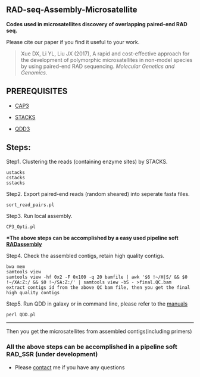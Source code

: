 RAD-seq-Assembly-Microsatellite
---
<strong>Codes used in microsatellites discovery of overlapping paired-end RAD seq.</strong>

Please cite our paper if you find it useful to your work.

>Xue DX, Li YL, Liu JX (2017), A rapid and cost-effective approach for the development of polymorphic microsatellites 
in non-model species by using paired-end RAD sequencing. <em>Molecular Genetics and Genomics</em>.

PREREQUISITES
---
* [CAP3](http://seq.cs.iastate.edu/cap3.html)

* [STACKS](http://catchenlab.life.illinois.edu/stacks/)

* [QDD3](http://net.imbe.fr/~emeglecz/qdd_download.html)

Steps:
---
Step1. Clustering the reads (containing enzyme sites) by STACKS.
```
ustacks
cstacks
sstacks
```
Step2. Export paired-end reads (random sheared) into seperate fasta files.
```
sort_read_pairs.pl
```
Step3. Run local assembly.
```
CP3_Opti.pl
```
<strong>*The above steps can be accomplished by a easy used pipeline soft [RADassembly](https://github.com/lyl8086/RADscripts/tree/master/RADassembly/Pipeline)</strong>

Step4. Check the assembled contigs, retain high quality contigs.
```
bwa mem
samtools view
samtools view -hf 0x2 -F 0x100 -q 20 bamfile | awk '$6 !~/H|S/ && $0 !~/XA:Z:/ && $0 !~/SA:Z:/' | samtools view -bS - >final.QC.bam
extract contigs id from the above QC bam file, then you get the final high quality contigs
```
Step5. Run QDD in galaxy or in command line, please refer to the [manuals](http://net.imbe.fr/~emeglecz/QDDweb/QDD-3.1.2/Documentation_QDD-3.1.2.pdf)
```
perl QDD.pl
```

---

Then you get the microsatellites from assembled contigs(including primers)

<h3>All the above steps can be accomplished in a pipeline soft RAD_SSR (under development)</h3>

* Please [contact](mailto:liyulong12@mails.ucas.ac.cn) me if you have any questions
